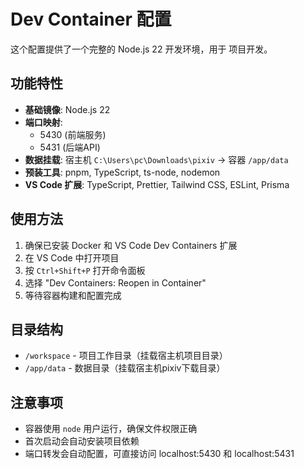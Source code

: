 # Dev Container 配置

这个配置提供了一个完整的 Node.js 22 开发环境，用于  项目开发。

## 功能特性

- **基础镜像**: Node.js 22
- **端口映射**:
  - 5430 (前端服务)
  - 5431 (后端API)
- **数据挂载**: 宿主机 `C:\Users\pc\Downloads\pixiv` → 容器 `/app/data`
- **预装工具**: pnpm, TypeScript, ts-node, nodemon
- **VS Code 扩展**: TypeScript, Prettier, Tailwind CSS, ESLint, Prisma

## 使用方法

1. 确保已安装 Docker 和 VS Code Dev Containers 扩展
2. 在 VS Code 中打开项目
3. 按 `Ctrl+Shift+P` 打开命令面板
4. 选择 "Dev Containers: Reopen in Container"
5. 等待容器构建和配置完成

## 目录结构

- `/workspace` - 项目工作目录（挂载宿主机项目目录）
- `/app/data` - 数据目录（挂载宿主机pixiv下载目录）

## 注意事项

- 容器使用 `node` 用户运行，确保文件权限正确
- 首次启动会自动安装项目依赖
- 端口转发会自动配置，可直接访问 localhost:5430 和 localhost:5431
